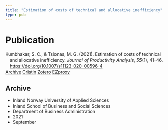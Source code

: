 ```yaml
---
title: "Estimation of costs of technical and allocative inefficiency"
type: pub
---
```

<h1>Publication</h1>
<article id="csl-bib-container-E642IXQL" class="csl-bib-container">
  <div class="csl-bib-body" style="line-height: 1.35; padding-left: 1em; text-indent:-1em;">
  <div class="csl-entry">Kumbhakar, S. C., &amp; Tsionas, M. G. (2021). Estimation of costs of technical and allocative inefficiency. <i>Journal of Productivity Analysis</i>, <i>55</i>(1), 41&#x2013;46. <a href="https://doi.org/10.1007/s11123-020-00596-4">https://doi.org/10.1007/s11123-020-00596-4</a></div>
</div>
  <div class="csl-bib-buttons">
    <a href="#taxonomy-article-E642IXQL" class="csl-bib-button">Archive</a>
    <a href="https://app.cristin.no/results/show.jsf?id=1940881" alt="Cristin URL" class="csl-bib-button">Cristin</a>
    <a href="http://zotero.org/groups/5022929/items/E642IXQL" alt="Zotero URL" class="csl-bib-button">Zotero</a>
    <a href="http://ezproxy.inn.no/login?url=https://doi.org/10.1007/s11123-020-00596-4" class="csl-bib-button">EZproxy</a>
  </div>
  <div id="csl-bib-meta-container-E642IXQL"></div>
</article>
<div id="csl-bib-meta-E642IXQL" class="csl-bib-meta">
  <article id="taxonomy-article-E642IXQL" class="taxonomy-article">
    <h1>Archive</h1>
    <ul>
      <li>Inland Norway University of Applied Sciences</li>
      <li>Inland School of Business and Social Sciences</li>
      <li>Department of Business Administration</li>
      <li>2021</li>
      <li>September</li>
    </ul>
  </article>
</div>
